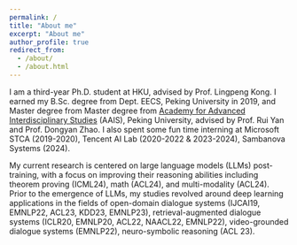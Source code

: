 ```yaml
---
permalink: /
title: "About me"
excerpt: "About me"
author_profile: true
redirect_from: 
  - /about/
  - /about.html
---
```


I am a third-year Ph.D. student at HKU, advised by Prof. Lingpeng Kong. I earned my B.Sc. degree from Dept. EECS, Peking University in 2019, and Master degree from Master degree from [Academy for Advanced Interdisciplinary Studies](http://www.aais.pku.edu.cn/en/) (AAIS), Peking University, advised by Prof. Rui Yan and Prof. Dongyan Zhao. I also spent some fun time interning at Microsoft STCA (2019-2020), Tencent AI Lab (2020-2022 & 2023-2024), Sambanova Systems (2024).

My current research is centered on large language models (LLMs) post-training, with a focus on improving their reasoning abilities including theorem proving (ICML24), math (ACL24), and multi-modality (ACL24). Prior to the emergence of LLMs, my studies revolved around deep learning applications in the fields of open-domain dialogue systems (IJCAI19, EMNLP22, ACL23, KDD23, EMNLP23), retrieval-augmented dialogue systems (ICLR20, EMNLP20, ACL22, NAACL22, EMNLP22), video-grounded dialogue systems (EMNLP22), neuro-symbolic reasoning (ACL 23).

